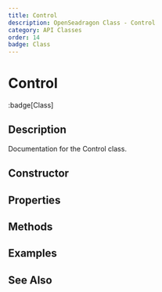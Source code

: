 ```yaml
---
title: Control
description: OpenSeadragon Class - Control
category: API Classes
order: 14
badge: Class
---
```


# Control

:badge[Class]

## Description

Documentation for the Control class.

## Constructor

## Properties

## Methods

## Examples

## See Also
